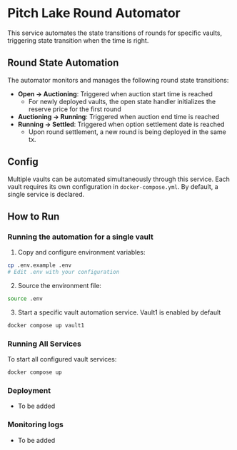 # Pitch Lake Round Automator

This service automates the state transitions of rounds for specific vaults, triggering state transition when the time is right.

## Round State Automation

The automator monitors and manages the following round state transitions:

- **Open → Auctioning**: Triggered when auction start time is reached
    - For newly deployed vaults, the open state handler initializes the reserve price for the first round
- **Auctioning → Running**: Triggered when auction end time is reached
- **Running → Settled**: Triggered when option settlement date is reached
    - Upon round settlement, a new round is being deployed in the same tx.

## Config

Multiple vaults can be automated simultaneously through this service. Each vault requires its own configuration in `docker-compose.yml`. By default, a single service is declared.

## How to Run

### Running the automation for a single vault

1. Copy and configure environment variables:
```bash
cp .env.example .env
# Edit .env with your configuration
```

2. Source the environment file:
```bash
source .env
```

3. Start a specific vault automation service. Vault1 is enabled by default
```bash
docker compose up vault1
```

### Running All Services

To start all configured vault services:
```bash
docker compose up
```

### Deployment
- To be added

### Monitoring logs
-  To be added
